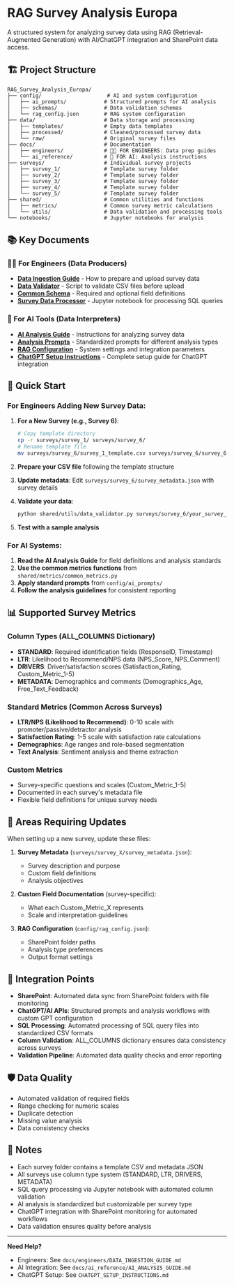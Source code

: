 # RAG Survey Analysis Europa

A structured system for analyzing survey data using RAG (Retrieval-Augmented Generation) with AI/ChatGPT integration and SharePoint data access.

## 🏗️ Project Structure

```
RAG_Survey_Analysis_Europa/
├── config/                     # AI and system configuration
│   ├── ai_prompts/            # Structured prompts for AI analysis
│   ├── schemas/               # Data validation schemas
│   └── rag_config.json        # RAG system configuration
├── data/                      # Data storage and processing
│   ├── templates/             # Empty data templates
│   ├── processed/             # Cleaned/processed survey data
│   └── raw/                   # Original survey files
├── docs/                      # Documentation
│   ├── engineers/             # 👨‍💻 FOR ENGINEERS: Data prep guides
│   └── ai_reference/          # 🤖 FOR AI: Analysis instructions
├── surveys/                   # Individual survey projects
│   ├── survey_1/              # Template survey folder
│   ├── survey_2/              # Template survey folder
│   ├── survey_3/              # Template survey folder
│   ├── survey_4/              # Template survey folder
│   └── survey_5/              # Template survey folder
├── shared/                    # Common utilities and functions
│   ├── metrics/               # Common survey metric calculations
│   └── utils/                 # Data validation and processing tools
└── notebooks/                 # Jupyter notebooks for analysis
```

## 📚 Key Documents

### 👨‍💻 For Engineers (Data Producers)
- **[Data Ingestion Guide](docs/engineers/DATA_INGESTION_GUIDE.md)** - How to prepare and upload survey data
- **[Data Validator](shared/utils/data_validator.py)** - Script to validate CSV files before upload
- **[Common Schema](config/schemas/common_schema.json)** - Required and optional field definitions
- **[Survey Data Processor](notebooks/survey_data_processor.ipynb)** - Jupyter notebook for processing SQL queries

### 🤖 For AI Tools (Data Interpreters)
- **[AI Analysis Guide](docs/ai_reference/AI_ANALYSIS_GUIDE.md)** - Instructions for analyzing survey data
- **[Analysis Prompts](config/ai_prompts/survey_analysis_prompts.json)** - Standardized prompts for different analysis types
- **[RAG Configuration](config/rag_config.json)** - System settings and integration parameters
- **[ChatGPT Setup Instructions](CHATGPT_SETUP_INSTRUCTIONS.md)** - Complete setup guide for ChatGPT integration

## 🚀 Quick Start

### For Engineers Adding New Survey Data:

1. **For a New Survey (e.g., Survey 6)**:
   ```bash
   # Copy template directory
   cp -r surveys/survey_1/ surveys/survey_6/
   # Rename template file
   mv surveys/survey_6/survey_1_template.csv surveys/survey_6/survey_6_template.csv
   ```

2. **Prepare your CSV file** following the template structure
3. **Update metadata**: Edit `surveys/survey_6/survey_metadata.json` with survey details
4. **Validate your data**:
   ```bash
   python shared/utils/data_validator.py surveys/survey_6/your_survey_data.csv
   ```
5. **Test with a sample analysis**

### For AI Systems:

1. **Read the AI Analysis Guide** for field definitions and analysis standards
2. **Use the common metrics functions** from `shared/metrics/common_metrics.py`
3. **Apply standard prompts** from `config/ai_prompts/`
4. **Follow the analysis guidelines** for consistent reporting

## 📊 Supported Survey Metrics

### Column Types (ALL_COLUMNS Dictionary)
- **STANDARD**: Required identification fields (ResponseID, Timestamp)
- **LTR**: Likelihood to Recommend/NPS data (NPS_Score, NPS_Comment)
- **DRIVERS**: Driver/satisfaction scores (Satisfaction_Rating, Custom_Metric_1-5)
- **METADATA**: Demographics and comments (Demographics_Age, Free_Text_Feedback)

### Standard Metrics (Common Across Surveys)
- **LTR/NPS (Likelihood to Recommend)**: 0-10 scale with promoter/passive/detractor analysis
- **Satisfaction Rating**: 1-5 scale with satisfaction rate calculations
- **Demographics**: Age ranges and role-based segmentation
- **Text Analysis**: Sentiment analysis and theme extraction

### Custom Metrics
- Survey-specific questions and scales (Custom_Metric_1-5)
- Documented in each survey's metadata file
- Flexible field definitions for unique survey needs

## 🔧 Areas Requiring Updates

When setting up a new survey, update these files:

1. **Survey Metadata** (`surveys/survey_X/survey_metadata.json`):
   - Survey description and purpose
   - Custom field definitions
   - Analysis objectives

2. **Custom Field Documentation** (survey-specific):
   - What each Custom_Metric_X represents
   - Scale and interpretation guidelines

3. **RAG Configuration** (`config/rag_config.json`):
   - SharePoint folder paths
   - Analysis type preferences
   - Output format settings

## 🔗 Integration Points

- **SharePoint**: Automated data sync from SharePoint folders with file monitoring
- **ChatGPT/AI APIs**: Structured prompts and analysis workflows with custom GPT configuration
- **SQL Processing**: Automated processing of SQL query files into standardized CSV formats
- **Column Validation**: ALL_COLUMNS dictionary ensures data consistency across surveys
- **Validation Pipeline**: Automated data quality checks and error reporting

## 🛡️ Data Quality

- Automated validation of required fields
- Range checking for numeric scales
- Duplicate detection
- Missing value analysis
- Data consistency checks

## 📝 Notes

- Each survey folder contains a template CSV and metadata JSON
- All surveys use column type system (STANDARD, LTR, DRIVERS, METADATA)
- SQL query processing via Jupyter notebook with automated column validation
- AI analysis is standardized but customizable per survey type
- ChatGPT integration with SharePoint monitoring for automated workflows
- Data validation ensures quality before analysis

---

**Need Help?** 
- Engineers: See `docs/engineers/DATA_INGESTION_GUIDE.md`
- AI Integration: See `docs/ai_reference/AI_ANALYSIS_GUIDE.md`
- ChatGPT Setup: See `CHATGPT_SETUP_INSTRUCTIONS.md`
